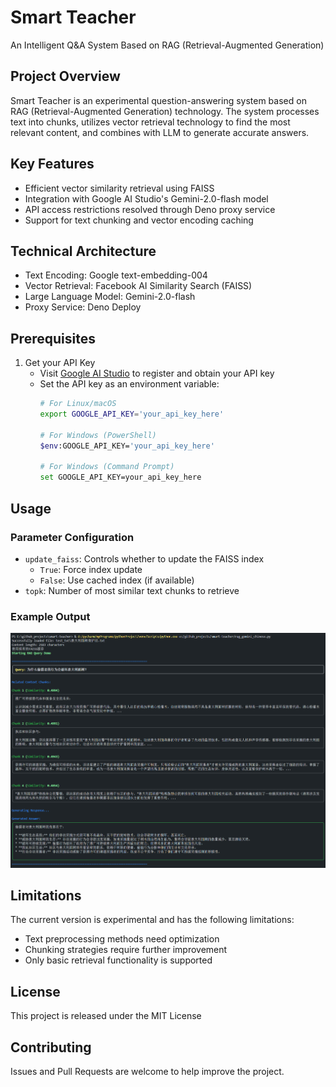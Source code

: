 # Smart Teacher

An Intelligent Q&A System Based on RAG (Retrieval-Augmented Generation)

## Project Overview

Smart Teacher is an experimental question-answering system based on RAG (Retrieval-Augmented Generation) technology. The system processes text into chunks, utilizes vector retrieval technology to find the most relevant content, and combines with LLM to generate accurate answers.

## Key Features

- Efficient vector similarity retrieval using FAISS
- Integration with Google AI Studio's Gemini-2.0-flash model
- API access restrictions resolved through Deno proxy service
- Support for text chunking and vector encoding caching

## Technical Architecture

- Text Encoding: Google text-embedding-004
- Vector Retrieval: Facebook AI Similarity Search (FAISS)
- Large Language Model: Gemini-2.0-flash
- Proxy Service: Deno Deploy

## Prerequisites

1. Get your API Key
   - Visit [Google AI Studio](https://aistudio.google.com/apikey) to register and obtain your API key
   - Set the API key as an environment variable:
     ```bash
     # For Linux/macOS
     export GOOGLE_API_KEY='your_api_key_here'
     
     # For Windows (PowerShell)
     $env:GOOGLE_API_KEY='your_api_key_here'
     
     # For Windows (Command Prompt)
     set GOOGLE_API_KEY=your_api_key_here
     ```

## Usage

### Parameter Configuration

- `update_faiss`: Controls whether to update the FAISS index
  - `True`: Force index update
  - `False`: Use cached index (if available)
- `topk`: Number of most similar text chunks to retrieve

### Example Output

![Template Output Example](images/template_output.png)

## Limitations

The current version is experimental and has the following limitations:
- Text preprocessing methods need optimization
- Chunking strategies require further improvement
- Only basic retrieval functionality is supported

## License

This project is released under the MIT License

## Contributing

Issues and Pull Requests are welcome to help improve the project.